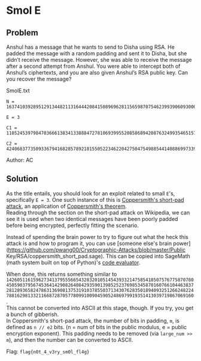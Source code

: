 # Smol E
## Problem
Anshul has a message that he wants to send to Disha using RSA. He padded the message with a random padding and sent it to Disha, but she didn’t receive the message. However, she was able to receive the message after a second attempt from Anshul. You were able to intercept both of Anshul’s ciphertexts, and you are also given Anshul’s RSA public key. Can you recover the message?

SmolE.txt
```
N = 163741039289512913448211316444208415089696281156598707546239939060930005300801050041110593445808590019811244791595198691653105173667082682192119631702680644123546329907362913533410257711393278981293987091294252121612050351292239086354120710656815218407878832422193841935690159084860401941224426397820742950923

E = 3

C1 = 110524539798470366613834133888472781069399552085868942087632499354651575111511036068021885688092481936060366815322764760005015342876190750877958695168393505027738910101191528175868547818851667359542590042073677436170569507102025782872063324950368166532649021589734367946954269468844281238141036170008727208883

C2 =
42406837735093367941682857892181550522346220427504754988544140886997339709785380303682471368168102002682892652577294324286913907635616629790484019421641636805493203989143298536257296680179745122126655008200829607192191208919525797616523271426092158734972067387818678258432674493723618035248340048171787246777
```

Author: AC
## Solution
As the title entails, you should look for an exploit related to small `E`'s, specifically `E = 3`. One such instance of this is [Coppersmith's short-pad attack](https://en.wikipedia.org/wiki/Coppersmith's_attack#Coppersmith’s_short-pad_attack), an application of [Coppersmith's theorem](https://en.wikipedia.org/wiki/Coppersmith's_attack).  
Reading through the section on the short-pad attack on Wikipedia, we can see it is used when two identical messages have been poorly padded before being encrypted, perfectly fitting the scenario.

Instead of spending the brain power to try to figure out what the heck this attack is and how to program it, you can use [someone else's brain power](https://github.com/pwang00/Cryptographic-Attacks/blob/master/Public Key/RSA/coppersmith_short_pad.sage). This can be copied into SageMath (math system built on top of Python)'s [code evaluator](https://sagecell.sagemath.org/).

When done, this returns something similar to `1426051161596273413795556654328320105145439332147585418507576775870780450590379567453641429082640842935901398525237698534587016076610446383728128936582478631369081375319103785503713430762835018940932512662482247881629813321166872870577809910090459052486979919351413039719867069160`.  
This cannot be converted into ASCII at this stage, though. If you try, you get a bunch of gibberish.  
In Coppersmith's short-pad attack, the number of bits in padding, `m`, is defined as `n // e2` bits. (n = num of bits in the public modulus, e = public encryption exponent).
This padding needs to be removed (via `large_num >> m`), and then the number can be converted to ASCII.

Flag: `flag{n0t_4_v3ry_sm0l_fl4g}`
